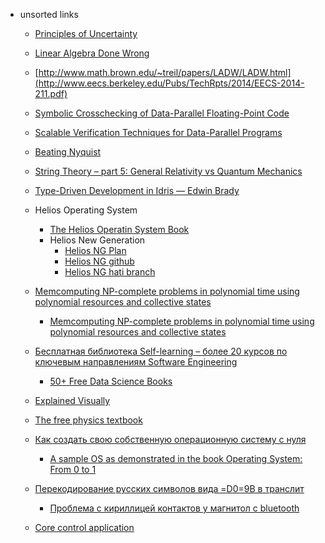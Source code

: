+ unsorted links
    + [Principles of Uncertainty](http://uncertainty.stat.cmu.edu/wp-content/uploads/2011/05/principles-of-uncertainty.pdf)
    + [Linear Algebra Done Wrong](http://www.math.brown.edu/~treil/papers/LADW/LADW.html)
    + [http://www.math.brown.edu/~treil/papers/LADW/LADW.html](http://www.eecs.berkeley.edu/Pubs/TechRpts/2014/EECS-2014-211.pdf)
    + [Symbolic Crosschecking of Data-Parallel Floating-Point Code](http://www.pcc.me.uk/~peter/acad/tse14.pdf)
    + [Scalable Verification Techniques for Data-Parallel Programs](http://www.doc.ic.ac.uk/~nyc04/thesis.pdf)
    + [Beating Nyquist](https://github.com/jakevdp/nyquist/blob/master/Nyquist.ipynb)

    + [String Theory – part 5: General Relativity vs Quantum Mechanics](https://societyofmodernastronomy.wordpress.com/2015/10/27/string-theory-part-5-general-relativity-vs-quantum-mechanics/)

    + [Type-Driven Development in Idris — Edwin Brady](https://www.youtube.com/watch?v=X36ye-1x_HQ)

    + Helios Operating System
        + [The Helios Operatin System Book](http://www.transputer.net/hbooks/techref/hbk.pdf)
        + Helios New Generation
            + [Helios NG Plan](http://www.geekdot.com/helios-ng/)
            + [Helios NG github](https://github.com/axelmuhr/Helios-NG)
            + [Helios NG hati branch](https://github.com/axelmuhr/Helios-NG/tree/hati)

    + [Memcomputing NP-complete problems in polynomial time using polynomial resources and collective states](http://advances.sciencemag.org/content/1/6/e1500031.full)
        + [Memcomputing NP-complete problems in polynomial time using polynomial resources and collective states](http://www.researchgate.net/publication/268524981_Memcomputing_NP-complete_problems_in_polynomial_time_using_polynomial_resources_and_collective_states)

    + [Бесплатная библиотека Self-learning – более 20 курсов по ключевым направлениям Software Engineering](http://habrahabr.ru/company/luxoft/blog/265339/)
        + [50+ Free Data Science Books](http://www.datasciencecentral.com/profiles/blogs/50-free-data-science-books?xg_source=activity)

    + [Explained Visually](http://setosa.io/ev/)

    + [The free physics textbook](http://www.motionmountain.net/?gclid=CLfavuaFqdQCFUhnGQodiJQJjQ)


    + [Как создать свою собственную операционную систему с нуля](https://tproger.ru/books/create-os/)
        + [A sample OS as demonstrated in the book Operating System: From 0 to 1](https://github.com/tuhdo/sample-os)

    + [Перекодирование русских символов вида =D0=9B в транслит](https://www.opennet.ru/tips/2665_decode_vcf.shtml)
        + [Проблема с кириллицей контактов у магнитол с bluetooth](https://www.drive2.ru/l/2132836/)

    + [Core control application](https://gitlab.com/corectrl/corectrl)
